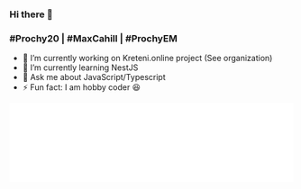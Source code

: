 ### Hi there 👋
### #Prochy20 | #MaxCahill | #ProchyEM

- 🔭 I’m currently working on Kreteni.online project (See organization)
- 🌱 I’m currently learning NestJS
- 💬 Ask me about JavaScript/Typescript
- ⚡ Fun fact: I am hobby coder 😆

![](https://github.com/Prochy20/prochy20/blob/main/logo/prochy_em_logo_bile.png?raw=true)
